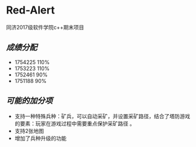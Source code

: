 ﻿# Red-Alert
同济2017级软件学院c++期末项目
## *成绩分配*
* 1754225 110% 
* 1753223 110%
* 1752461 90%
* 1751188 90%
## *可能的加分项*
* 支持一种特殊兵种：矿兵，可以自动采矿，并设置采矿路径，结合了塔防游戏的要素：玩家在游戏过程中需要重点保护采矿路径 。
* 支持2张地图
* 增加了兵种升级的功能
